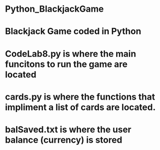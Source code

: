 # Python_BlackjackGame
# Blackjack Game coded in Python

# CodeLab8.py is where the main funcitons to run the game are located
# cards.py is where the functions that impliment a list of cards are located.
# balSaved.txt is where the user balance (currency) is stored
